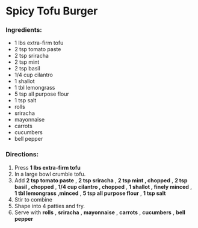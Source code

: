 # Spicy Tofu Burger 

### Ingredients: 
* 1 lbs extra-firm tofu
* 2 tsp tomato paste
* 2 tsp sriracha
* 2 tsp mint
* 2 tsp basil
* 1/4 cup cilantro
* 1 shallot
* 1 tbl lemongrass
* 5 tsp all purpose flour
* 1 tsp salt
*  rolls
*  sriracha
*  mayonnaise
*  carrots
*  cucumbers
*  bell pepper

### Directions: 
1. Press **1 lbs extra-firm tofu** 
2. In a large bowl crumble tofu. 
3. Add **2 tsp tomato paste** , **2 tsp sriracha** , **2 tsp mint , chopped** , **2 tsp basil , chopped** , **1/4 cup cilantro , chopped** , **1 shallot , finely minced** , **1 tbl lemongrass ,minced** , **5 tsp all purpose flour** , **1 tsp salt** 
4. Stir to combine 
5. Shape into 4 patties and fry. 
6. Serve with **rolls** , **sriracha** , **mayonnaise** , **carrots** , **cucumbers** , **bell pepper** 
